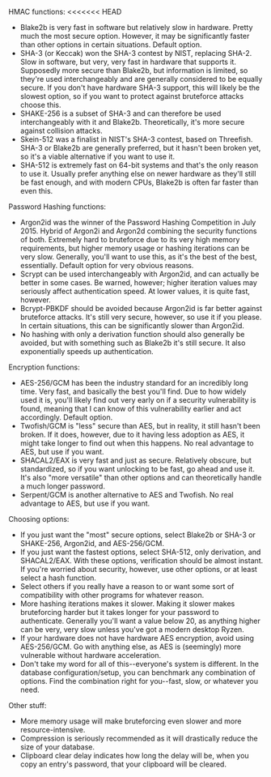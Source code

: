 HMAC functions:
<<<<<<< HEAD
 - Blake2b is very fast in software but relatively slow in hardware. Pretty much the most secure option. However, it may be significantly faster than other options in certain situations. Default option.
 - SHA-3 (or Keccak) won the SHA-3 contest by NIST, replacing SHA-2. Slow in software, but very, very fast in hardware that supports it. Supposedly more secure than Blake2b, but information is limited, so they're used interchangeably and are generally considered to be equally secure. If you don't have hardware SHA-3 support, this will likely be the slowest option, so if you want to protect against bruteforce attacks choose this.
 - SHAKE-256 is a subset of SHA-3 and can therefore be used interchangeably with it and Blake2b. Theoretically, it's more secure against collision attacks.
 - Skein-512 was a finalist in NIST's SHA-3 contest, based on Threefish. SHA-3 or Blake2b are generally preferred, but it hasn't been broken yet, so it's a viable alternative if you want to use it.
 - SHA-512 is extremely fast on 64-bit systems and that's the only reason to use it. Usually prefer anything else on newer hardware as they'll still be fast enough, and with modern CPUs, Blake2b is often far faster than even this.

Password Hashing functions:
 - Argon2id was the winner of the Password Hashing Competition in July 2015. Hybrid of Argon2i and Argon2d combining the security functions of both. Extremely hard to bruteforce due to its very high memory requirements, but higher memory usage or hashing iterations can be very slow. Generally, you'll want to use this, as it's the best of the best, essentially. Default option for very obvious reasons.
 - Scrypt can be used interchangeably with Argon2id, and can actually be better in some cases. Be warned, however; higher iteration values may seriously affect authentication speed. At lower values, it is quite fast, however.
 - Bcrypt-PBKDF should be avoided because Argon2id is far better against bruteforce attacks. It's still very secure, however, so use it if you please. In certain situations, this can be significantly slower than Argon2id.
 - No hashing with only a derivation function should also generally be avoided, but with something such as Blake2b it's still secure. It also exponentially speeds up authentication.

Encryption functions:
 - AES-256/GCM has been the industry standard for an incredibly long time. Very fast, and basically the best you'll find. Due to how widely used it is, you'll likely find out very early on if a security vulnerability is found, meaning that I can know of this vulnerability earlier and act accordingly. Default option.
 - Twofish/GCM is "less" secure than AES, but in reality, it still hasn't been broken. If it does, however, due to it having less adoption as AES, it might take longer to find out when this happens. No real advantage to AES, but use if you want.
 - SHACAL2/EAX is very fast and just as secure. Relatively obscure, but standardized, so if you want unlocking to be fast, go ahead and use it. It's also "more versatile" than other options and can theoretically handle a much longer password.
 - Serpent/GCM is another alternative to AES and Twofish. No real advantage to AES, but use if you want.

Choosing options:
 - If you just want the "most" secure options, select Blake2b or SHA-3 or SHAKE-256, Argon2id, and AES-256/GCM.
 - If you just want the fastest options, select SHA-512, only derivation, and SHACAL2/EAX. With these options, verification should be almost instant. If you're worried about security, however, use other options, or at least select a hash function.
 - Select others if you really have a reason to or want some sort of compatibility with other programs for whatever reason.
 - More hashing iterations makes it slower. Making it slower makes bruteforcing harder but it takes longer for your password to authenticate. Generally you'll want a value below 20, as anything higher can be very, very slow unless you've got a modern desktop Ryzen.
 - If your hardware does not have hardware AES encryption, avoid using AES-256/GCM. Go with anything else, as AES is (seemingly) more vulnerable without hardware acceleration.
 - Don't take my word for all of this--everyone's system is different. In the database configuration/setup, you can benchmark any combination of options. Find the combination right for you--fast, slow, or whatever you need.

Other stuff:
 - More memory usage will make bruteforcing even slower and more resource-intensive.
 - Compression is seriously recommended as it will drastically reduce the size of your database.
 - Clipboard clear delay indicates how long the delay will be, when you copy an entry's password, that your clipboard will be cleared.
